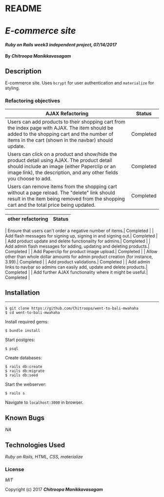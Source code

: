 # README

# _E-commerce site_

#### _Ruby on Rails week3 independent project, 07/14/2017_

#### By _**Chitroopa Manikkavasagam**_

## Description

E-commerce site. Uses `bcrypt` for user authentication and `materialize` for styling.

### Refactoring objectives


| AJAX Refactoring | Status |
|------------------|--------|
| Users can add products to their shopping cart from the index page with AJAX. The item should be added to the shopping cart and the number of items in the cart (shown in the navbar) should update.| Completed |
| Users can click on a product and show/hide the product detail using AJAX. The product detail should include an image (either Paperclip or an image link), the description, and any other fields you choose to add.| Completed |
| Users can remove items from the shopping cart without a page reload. The "delete" link should result in the item being removed from the shopping cart and the total price being updated.| Completed |

| other refactoring | Status |
|-------------------|--------|

| Ensure that users can't order a negative number of items.| Completed |
| Add flash messages for signing up, signing in and signing out.| Completed |
| Add product update and delete functionality for admins.| Completed |
| Add admin flash messages for adding, updating and deleting products.| Completed |
| Add Paperclip for product image upload.| Completed |
| Allow other than whole dollar amounts for admin product creation (for instance, 3.99).| Completed |
| Add product validations.| Completed |
| Add admin links to navbar so admins can easily add, update and delete products.| Completed |
| Add further AJAX functionality where it might be useful.| Completed |

## Installation
------------

```
$ git clone https://github.com/Chitroopa/went-to-bali-mwahaha
$ cd went-to-bali-mwahaha
```

Install required gems:
```
$ bundle install
```

Start postgres:
```
$ psql
```

Create databases:
```
$ rails db:create
$ rails db:migrate
$ rails db:seed
```

Start the webserver:
```
$ rails s
```

Navigate to `localhost:3000` in browser.


## Known Bugs

_NA_

## Technologies Used

_Ruby on Rails, HTML, CSS, materialize_

### License

*MIT*

Copyright (c) 2017 **_Chitroopa Manikkavasagam_**
